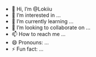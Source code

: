 - 👋 Hi, I’m @Lokiiu
- 👀 I’m interested in ...
- 🌱 I’m currently learning ...
- 💞️ I’m looking to collaborate on ...
- 📫 How to reach me ...
- 😄 Pronouns: ...
- ⚡ Fun fact: ...

<!---
Lokiiu/Lokiiu is a ✨ special ✨ repository because its `README.md` (this file) appears on your GitHub profile.
You can click the Preview link to take a look at your changes.
--->
